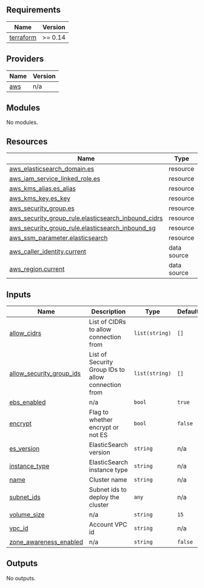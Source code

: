 ## Requirements

| Name | Version |
|------|---------|
| <a name="requirement_terraform"></a> [terraform](#requirement\_terraform) | >= 0.14 |

## Providers

| Name | Version |
|------|---------|
| <a name="provider_aws"></a> [aws](#provider\_aws) | n/a |

## Modules

No modules.

## Resources

| Name | Type |
|------|------|
| [aws_elasticsearch_domain.es](https://registry.terraform.io/providers/hashicorp/aws/latest/docs/resources/elasticsearch_domain) | resource |
| [aws_iam_service_linked_role.es](https://registry.terraform.io/providers/hashicorp/aws/latest/docs/resources/iam_service_linked_role) | resource |
| [aws_kms_alias.es_alias](https://registry.terraform.io/providers/hashicorp/aws/latest/docs/resources/kms_alias) | resource |
| [aws_kms_key.es_key](https://registry.terraform.io/providers/hashicorp/aws/latest/docs/resources/kms_key) | resource |
| [aws_security_group.es](https://registry.terraform.io/providers/hashicorp/aws/latest/docs/resources/security_group) | resource |
| [aws_security_group_rule.elasticsearch_inbound_cidrs](https://registry.terraform.io/providers/hashicorp/aws/latest/docs/resources/security_group_rule) | resource |
| [aws_security_group_rule.elasticsearch_inbound_sg](https://registry.terraform.io/providers/hashicorp/aws/latest/docs/resources/security_group_rule) | resource |
| [aws_ssm_parameter.elasticsearch](https://registry.terraform.io/providers/hashicorp/aws/latest/docs/resources/ssm_parameter) | resource |
| [aws_caller_identity.current](https://registry.terraform.io/providers/hashicorp/aws/latest/docs/data-sources/caller_identity) | data source |
| [aws_region.current](https://registry.terraform.io/providers/hashicorp/aws/latest/docs/data-sources/region) | data source |

## Inputs

| Name | Description | Type | Default | Required |
|------|-------------|------|---------|:--------:|
| <a name="input_allow_cidrs"></a> [allow\_cidrs](#input\_allow\_cidrs) | List of CIDRs to allow connection from | `list(string)` | `[]` | no |
| <a name="input_allow_security_group_ids"></a> [allow\_security\_group\_ids](#input\_allow\_security\_group\_ids) | List of Security Group IDs to allow connection from | `list(string)` | `[]` | no |
| <a name="input_ebs_enabled"></a> [ebs\_enabled](#input\_ebs\_enabled) | n/a | `bool` | `true` | no |
| <a name="input_encrypt"></a> [encrypt](#input\_encrypt) | Flag to whether encrypt or not ES | `bool` | `false` | no |
| <a name="input_es_version"></a> [es\_version](#input\_es\_version) | ElasticSearch version | `string` | n/a | yes |
| <a name="input_instance_type"></a> [instance\_type](#input\_instance\_type) | ElasticSearch instance type | `string` | n/a | yes |
| <a name="input_name"></a> [name](#input\_name) | Cluster name | `string` | n/a | yes |
| <a name="input_subnet_ids"></a> [subnet\_ids](#input\_subnet\_ids) | Subnet ids to deploy the cluster | `any` | n/a | yes |
| <a name="input_volume_size"></a> [volume\_size](#input\_volume\_size) | n/a | `string` | `15` | no |
| <a name="input_vpc_id"></a> [vpc\_id](#input\_vpc\_id) | Account VPC id | `string` | n/a | yes |
| <a name="input_zone_awareness_enabled"></a> [zone\_awareness\_enabled](#input\_zone\_awareness\_enabled) | n/a | `string` | `false` | no |

## Outputs

No outputs.
